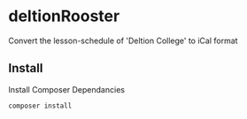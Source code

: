 # deltionRooster
Convert the lesson-schedule of 'Deltion College' to iCal format


## Install
Install Composer Dependancies
```
composer install
```
